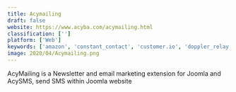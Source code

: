 ```yaml
---
title: Acymailing
draft: false 
website: https://www.acyba.com/acymailing.html
classification: ['']
platform: ['Web']
keywords: ['amazon', 'constant_contact', 'customer.io', 'doppler_relay', 'elastic_email', 'expresspigeon', 'greenarrow_engine', 'jangosmtp', 'litmus', 'mailchimp', 'mailgun', 'mandrill', 'messagegears', 'pepipost', 'postmark', 'smtp', 'smtp2go', 'sendinblue', 'socketlabs', 'zoho_campaigns']
image: 2020/04/Acymailing.png
---
```

AcyMailing is a Newsletter and email marketing extension for Joomla and AcySMS, send SMS within Joomla website